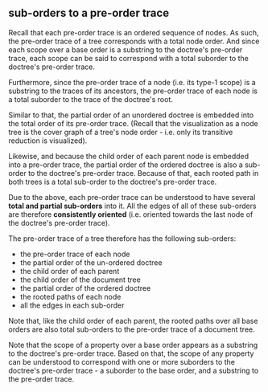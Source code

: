 
<!-- ======================================================================= -->
## sub-orders to a pre-order trace

Recall that each pre-order trace is an ordered sequence of nodes. As such,
the pre-order trace of a tree corresponds with a total node order. And since
each scope over a base order is a substring to the doctree's pre-order trace,
each scope can be said to correspond with a total suborder to the doctree's
pre-order trace.

Furthermore, since the pre-order trace of a node (i.e. its type-1 scope) is
a substring to the traces of its ancestors, the pre-order trace of each node
is a total suborder to the trace of the doctree's root.

Similar to that, the partial order of an unordered doctree is embedded into
the total order of its pre-order trace. (Recall that the visualization as a
node tree is the cover graph of a tree's node order - i.e. only its transitive
reduction is visualized).

Likewise, and because the child order of each parent node is embedded into a
pre-order trace, the partial order of the ordered doctree is also a sub-order
to the doctree's pre-order trace. Because of that, each rooted path in both
trees is a total sub-order to the doctree's pre-order trace.

Due to the above, each pre-order trace can be understood to have several
**total and partial sub-orders** into it. All the edges of all of these
sub-orders are therefore **consistently oriented** (i.e. oriented towards
the last node of the doctree's pre-order trace).

The pre-order trace of a tree therefore has the following sub-orders:

* the pre-order trace of each node
* the partial order of the un-ordered doctree
* the child order of each parent
* the child order of the document tree
* the partial order of the ordered doctree
* the rooted paths of each node
* all the edges in each sub-order

Note that, like the child order of each parent, the rooted paths over all base
orders are also total sub-orders to the pre-order trace of a document tree.

Note that the scope of a property over a base order appears as a substring to
the doctree's pre-order trace. Based on that, the scope of any property can be
understood to correspond with one or more suborders to the doctree's pre-order
trace - a suborder to the base order, and a substring to the pre-order trace.
